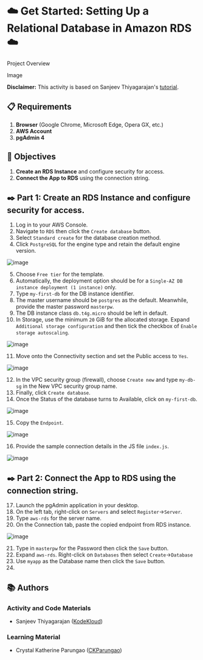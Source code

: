 # ☁️ Get Started: Setting Up a Relational Database in Amazon RDS ☁️

Project Overview

Image

**Disclaimer:** This activity is based on Sanjeev Thiyagarajan's [tutorial](https://youtu.be/ylmwaDUMV9c?si=jGnEN8NObwqD8-jc&t=421).

## 📋 Requirements
1. **Browser** (Google Chrome, Microsoft Edge, Opera GX, etc.)
2. **AWS Account**
3. **pgAdmin 4**

## 🎯 Objectives
1. **Create an RDS Instance** and configure security for access.
2. **Connect the App to RDS** using the connection string.

## ✒️ Part 1: Create an RDS Instance and configure security for access.
1. Log in to your AWS Console.
2. Navigate to `RDS` then click the `Create database` button.
3. Select `Standard create` for the database creation method.
4. Click `PostgreSQL` for the engine type and retain the default engine version.

![image](https://github.com/user-attachments/assets/d559c966-bdd4-4dc3-8e6f-575956a28b85)

5. Choose `Free tier` for the template.
6. Automatically, the deployment option should be for a `Single-AZ DB instance deployment (1 instance)` only.
7. Type `my-first-db` for the DB instance identifier.
8. The master username should be `postgres` as the default. Meanwhile, provide the master password `masterpw`.
9. The DB instance class `db.t4g.micro` should be left in default.
10. In Storage, use the minimum `20` GiB for the allocated storage. Expand `Additional storage configuration` and then tick the checkbox of `Enable storage autoscaling`.

![image](https://github.com/user-attachments/assets/57ec6db5-a30e-4887-807d-6fcd72facf22)

11. Move onto the Connectivity section and set the Public access to `Yes`.

![image](https://github.com/user-attachments/assets/cd3ce6aa-62ee-4cbb-b564-3c012419d5a4)

12. In the VPC security group (firewall), choose `Create new` and type `my-db-sg` in the New VPC security group name.
13. Finally, click `Create database`.
14. Once the Status of the database turns to Available, click on `my-first-db`.

![image](https://github.com/user-attachments/assets/4ef215c5-6f49-496a-9404-a9a382f8201a)

15. Copy the `Endpoint`.

![image](https://github.com/user-attachments/assets/c2ae0f0d-4507-48ff-acae-9c6f3585814c)

16. Provide the sample connection details in the JS file `index.js`.

![image](https://github.com/user-attachments/assets/1f3bd768-6e56-4b12-90da-92932fd13f07)

## ✒️ Part 2: Connect the App to RDS using the connection string.

17. Launch the pgAdmin application in your desktop.
18. On the left tab, right-click on `Servers` and select `Register`->`Server`.
19. Type `aws-rds` for the server name.
20. On the Connection tab, paste the copied endpoint from RDS instance.

![image](https://github.com/user-attachments/assets/d37f6d74-20e4-453c-9eb1-6fe4b04f163f)

21. Type in `masterpw` for the Password then click the `Save` button.
22. Expand `aws-rds`. Right-click on `Databases` then select `Create`->`Database`
23. Use `myapp` as the Database name then click the `Save` button.
24. 

## 📚 Authors
### Activity and Code Materials
- Sanjeev Thiyagarajan ([KodeKloud](https://youtu.be/ylmwaDUMV9c?si=jGnEN8NObwqD8-jc&t=421))
### Learning Material
- Crystal Katherine Parungao ([CKParungao](https://github.com/CKParungao))
